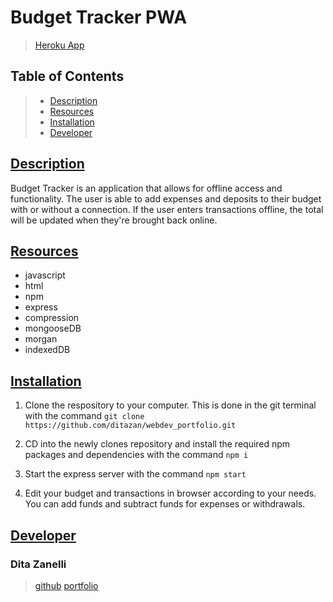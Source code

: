 # Budget Tracker PWA

> [Heroku App](https://secret-inlet-10250.herokuapp.com/)

## Table of Contents
> - [Description](#description)
> - [Resources](#resources)
> - [Installation](#installation)
> - [Developer](#developer)

## [Description](#Description)

Budget Tracker is an application that allows for offline access and functionality. The user is  able to add expenses and deposits to their budget with or without a connection. If the user enters transactions offline, the total will be updated when they're brought back online.

## [Resources](#resources)

- javascript
- html
- npm
- express
- compression
- mongooseDB
- morgan
- indexedDB

## [Installation](#Installation)

1. Clone the respository to your computer. This is done in the git terminal with the command `git clone https://github.com/ditazan/webdev_portfolio.git`

2. CD into the newly clones repository and install the required npm packages and dependencies with the command `npm i`

3. Start the express server with the command `npm start`

4. Edit your budget and transactions in browser according to your needs. You can add funds and subtract funds for expenses or withdrawals. 

## [Developer](#Developer)

### Dita Zanelli
> [github](https://github.com/ditazan)
> [portfolio](https://ditazan.github.io/webdev_portfolio/)